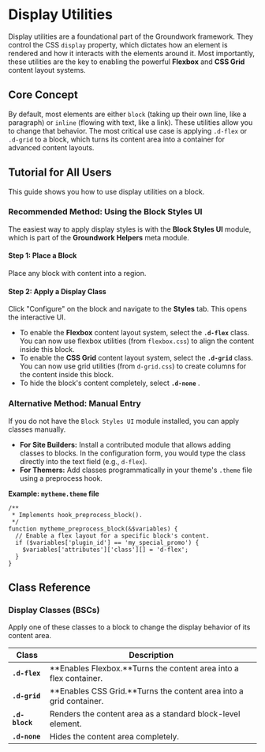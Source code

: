 # Display Utilities

Display utilities are a foundational part of the Groundwork framework. They control the CSS `display` property, which dictates how an element is rendered and how it interacts with the elements around it. Most importantly, these utilities are the key to enabling the powerful **Flexbox** and **CSS Grid** content layout systems.

## Core Concept

By default, most elements are either `block` (taking up their own line, like a paragraph) or `inline` (flowing with text, like a link). These utilities allow you to change that behavior. The most critical use case is applying `.d-flex` or `.d-grid` to a block, which turns its content area into a container for advanced content layouts.

## Tutorial for All Users

This guide shows you how to use display utilities on a block.

### Recommended Method: Using the Block Styles UI

The easiest way to apply display styles is with the **Block Styles UI** module, which is part of the **Groundwork Helpers** meta module.

#### Step 1: Place a Block

Place any block with content into a region.

#### Step 2: Apply a Display Class

Click "Configure" on the block and navigate to the **Styles** tab. This opens the interactive UI.

* To enable the **Flexbox** content layout system, select the **`.d-flex`** class. You can now use flexbox utilities (from `flexbox.css`) to align the content inside this block.
* To enable the **CSS Grid** content layout system, select the **`.d-grid`** class. You can now use grid utilities (from `d-grid.css`) to create columns for the content inside this block.
* To hide the block's content completely, select  **`.d-none`** .

### Alternative Method: Manual Entry

If you do not have the `Block Styles UI` module installed, you can apply classes manually.

* **For Site Builders:** Install a contributed module that allows adding classes to blocks. In the configuration form, you would type the class directly into the text field (e.g., `d-flex`).
* **For Themers:** Add classes programmatically in your theme's `.theme` file using a preprocess hook.

**Example: `mytheme.theme` file**

```
/**
 * Implements hook_preprocess_block().
 */
function mytheme_preprocess_block(&$variables) {
  // Enable a flex layout for a specific block's content.
  if ($variables['plugin_id'] == 'my_special_promo') {
    $variables['attributes']['class'][] = 'd-flex';
  }
}

```

## Class Reference

### Display Classes (BSCs)

Apply one of these classes to a block to change the display behavior of its content area.

| **Class**        | **Description**                                              |
| ---------------------- | ------------------------------------------------------------------ |
| **`.d-flex`**  | **Enables Flexbox.**Turns the content area into a flex container.  |
| **`.d-grid`**  | **Enables CSS Grid.**Turns the content area into a grid container. |
| **`.d-block`** | Renders the content area as a standard block-level element.        |
| **`.d-none`**  | Hides the content area completely.                                 |
